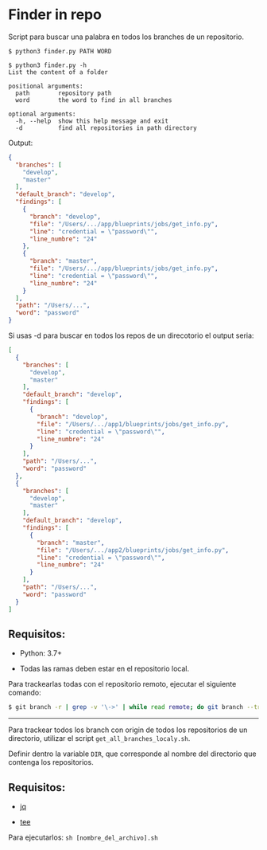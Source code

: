 # Finder in repo

Script para buscar una palabra en todos los branches de un repositorio.

```
$ python3 finder.py PATH WORD

$ python3 finder.py -h
List the content of a folder

positional arguments:
  path        repository path
  word        the word to find in all branches

optional arguments:
  -h, --help  show this help message and exit
  -d          find all repositories in path directory
```

Output:

```json
{
  "branches": [
    "develop",
    "master"
  ],
  "default_branch": "develop",
  "findings": [
    {
      "branch": "develop",
      "file": "/Users/.../app/blueprints/jobs/get_info.py",
      "line": "credential = \"password\"",
      "line_numbre": "24"
    },
    {
      "branch": "master",
      "file": "/Users/.../app/blueprints/jobs/get_info.py",
      "line": "credential = \"password\"",
      "line_numbre": "24"
    }
  ],
  "path": "/Users/...",
  "word": "password"
}
```

Si usas -d para buscar en todos los repos de un direcotorio el output seria:

```json
[
  {
    "branches": [
      "develop",
      "master"
    ],
    "default_branch": "develop",
    "findings": [
      {
        "branch": "develop",
        "file": "/Users/.../app1/blueprints/jobs/get_info.py",
        "line": "credential = \"password\"",
        "line_numbre": "24"
      }
    ],
    "path": "/Users/...",
    "word": "password"
  },
  {
    "branches": [
      "develop",
      "master"
    ],
    "default_branch": "develop",
    "findings": [
      {
        "branch": "master",
        "file": "/Users/.../app2/blueprints/jobs/get_info.py",
        "line": "credential = \"password\"",
        "line_numbre": "24"
      }
    ],
    "path": "/Users/...",
    "word": "password"
  }
]
```

## Requisitos:

- Python: 3.7+

- Todas las ramas deben estar en el repositorio local.

Para trackearlas todas con el repositorio remoto, ejecutar el siguiente comando:

```bash
$ git branch -r | grep -v '\->' | while read remote; do git branch --track "${remote#origin/}" "$remote"; done
```

---

Para trackear todos los branch con origin de todos los repositorios de un directorio, utilizar el script `get_all_branches_localy.sh`.

Definir dentro la variable `DIR`, que corresponde al nombre del directorio que contenga los repositorios.

## Requisitos:

- [jq](https://stedolan.github.io/jq/)

- [tee](https://man7.org/linux/man-pages/man1/tee.1.html)

Para ejecutarlos:
`sh [nombre_del_archivo].sh`